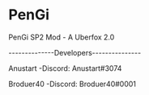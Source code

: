# PenGi
PenGi SP2 Mod - A Uberfox 2.0 


--------------Developers---------------


Anustart 
-Discord: Anustart#3074


Broduer40
-Discord: Broduer40#0001
